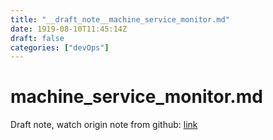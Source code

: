 ```yaml
---
title: "__draft_note__machine_service_monitor.md"
date: 1919-08-10T11:45:14Z
draft: false
categories: ["devOps"]
---
```


# machine_service_monitor.md

Draft note, watch origin note from github: [link](https://github.com/tinghaolai/just-random-note/blob/master/devOps/machine_service_monitor.md)